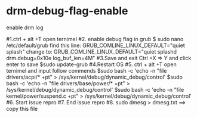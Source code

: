 # drm-debug-flag-enable
enable drm log 


#1.ctrl + alt +T open ternimel 
#2. enable debug flag in grub
$ sudo nano /etc/default/grub
find this line: 
GRUB_COMLINE_LINUX_DEFAULT="quiet splash" 
change to:
GRUB_COMLINE_LINUX_DEFAULT="quiet splashd drm.debug=0x10e log_buf_len=4M"
#3.Save and exit 
Ctrl +X => Y and click enter to save
$sudo update-grub
#4.Restart OS
#5. ctrl + alt +T open ternimel and input follow commends
$sudo bash -c 'echo -n "file drivers/acpi/* +pt" > /sys/kernel/debug/dynamic_debug/control'
$sudo bash -c 'echo -n "file drivers/base/power/* +pt" > /sys/kernel/debug/dynamic_debug/control'
$sudo bash -c 'echo -n "file kernel/power/suspend.c +pt" > /sys/kernel/debug/dynamic_debug/control'
#6. Start issue repro 
#7. End issue repro 
#8. sudo dmesg > dmesg.txt  ==> copy this file 
